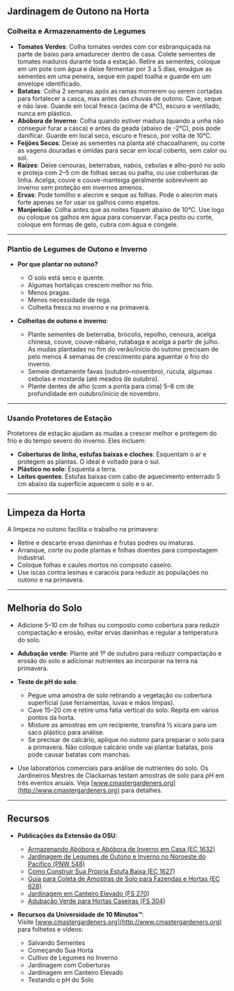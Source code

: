 ## Jardinagem de Outono na Horta

### Colheita e Armazenamento de Legumes

- **Tomates Verdes**: Colha tomates verdes com cor esbranquiçada na parte de baixo para amadurecer dentro de casa. Colete sementes de tomates maduros durante toda a estação. Retire as sementes, coloque em um pote com água e deixe fermentar por 3 a 5 dias, enxágue as sementes em uma peneira, seque em papel toalha e guarde em um envelope identificado.
- **Batatas**: Colha 2 semanas após as ramas morrerem ou serem cortadas para fortalecer a casca, mas antes das chuvas de outono. Cave, seque e não lave. Guarde em local fresco (acima de 4°C), escuro e ventilado, nunca em plástico.
- **Abóbora de Inverno**: Colha quando estiver madura (quando a unha não conseguir furar a casca) e antes da geada (abaixo de -2°C), pois pode danificar. Guarde em local seco, escuro e fresco, por volta de 10°C.
- **Feijões Secos**: Deixe as sementes na planta até chacoalharem, ou corte as vagens douradas e úmidas para secar em local coberto, sem calor ou sol.
- **Raízes**: Deixe cenouras, beterrabas, nabos, cebolas e alho-poró no solo e proteja com 2–5 cm de folhas secas ou palha, ou use coberturas de linha. Acelga, couve e couve-manteiga geralmente sobrevivem ao inverno sem proteção em invernos amenos.
- **Ervas**: Pode tomilho e alecrim e seque as folhas. Pode o alecrim mais forte apenas se for usar os galhos como espetos.
- **Manjericão**: Colha antes que as noites fiquem abaixo de 10°C. Use logo ou coloque os galhos em água para conservar. Faça pesto ou corte, coloque em formas de gelo, cubra com água e congele.

---

### Plantio de Legumes de Outono e Inverno

- **Por que plantar no outono?**
  - O solo está seco e quente.
  - Algumas hortaliças crescem melhor no frio.
  - Menos pragas.
  - Menos necessidade de rega.
  - Colheita fresca no inverno e na primavera.

- **Colheitas de outono e inverno**:
  - Plante sementes de beterraba, brócolis, repolho, cenoura, acelga chinesa, couve, couve-rábano, rutabaga e acelga a partir de julho. As mudas plantadas no fim do verão/início do outono precisam de pelo menos 4 semanas de crescimento para aguentar o frio do inverno.
  - Semeie diretamente favas (outubro–novembro), rúcula, algumas cebolas e mostarda (até meados de outubro).
  - Plante dentes de alho (com a ponta para cima) 5–8 cm de profundidade em outubro/início de novembro.

---

### Usando Protetores de Estação

Protetores de estação ajudam as mudas a crescer melhor e protegem do frio e do tempo severo do inverno. Eles incluem:

- **Coberturas de linha, estufas baixas e cloches**: Esquentam o ar e protegem as plantas. O ideal é voltado para o sul.
- **Plástico no solo**: Esquenta a terra.
- **Leitos quentes**: Estufas baixas com cabo de aquecimento enterrado 5 cm abaixo da superfície aquecem o solo e o ar.

---

## Limpeza da Horta

A limpeza no outono facilita o trabalho na primavera:

- Retire e descarte ervas daninhas e frutas podres ou imaturas.
- Arranque, corte ou pode plantas e folhas doentes para compostagem industrial.
- Coloque folhas e caules mortos no composto caseiro.
- Use iscas contra lesmas e caracóis para reduzir as populações no outono e na primavera.

---

## Melhoria do Solo

- Adicione 5–10 cm de folhas ou composto como cobertura para reduzir compactação e erosão, evitar ervas daninhas e regular a temperatura do solo.
- **Adubação verde**: Plante até 1º de outubro para reduzir compactação e erosão do solo e adicionar nutrientes ao incorporar na terra na primavera.
- **Teste de pH do solo**:
  - Pegue uma amostra de solo retirando a vegetação ou cobertura superficial (use ferramentas, luvas e mãos limpas).
  - Cave 15–20 cm e retire uma fatia vertical do solo. Repita em vários pontos da horta.
  - Misture as amostras em um recipiente, transfira ½ xícara para um saco plástico para análise.
  - Se precisar de calcário, aplique no outono para preparar o solo para a primavera. Não coloque calcário onde vai plantar batatas, pois pode causar batatas com manchas.

- Use laboratórios comerciais para análise de nutrientes do solo. Os Jardineiros Mestres de Clackamas testam amostras de solo para pH em três eventos anuais. Veja [www.cmastergardeners.org](http://www.cmastergardeners.org) para detalhes.

---

## Recursos

- **Publicações da Extensão da OSU**:
  - [Armazenando Abóbora e Abóbora de Inverno em Casa (EC 1632)](https://catalog.extension.oregonstate.edu/ec1632)
  - [Jardinagem de Legumes de Outono e Inverno no Noroeste do Pacífico (PNW 548)](https://catalog.extension.oregonstate.edu/pnw548)
  - [Como Construir Sua Própria Estufa Baixa (EC 1627)](https://catalog.extension.oregonstate.edu/ec1627)
  - [Guia para Coleta de Amostras de Solo para Fazendas e Hortas (EC 628)](https://catalog.extension.oregonstate.edu/ec628)
  - [Jardinagem em Canteiro Elevado (FS 270)](https://catalog.extension.oregonstate.edu/fs270)
  - [Adubação Verde para Hortas Caseiras (FS 304)](https://catalog.extension.oregonstate.edu/fs304)

- **Recursos da Universidade de 10 Minutos™**:  
  Visite [www.cmastergardeners.org](http://www.cmastergardeners.org) para folhetos e vídeos:
  - Salvando Sementes
  - Começando Sua Horta
  - Cultivo de Legumes no Inverno
  - Jardinagem com Coberturas
  - Jardinagem em Canteiro Elevado
  - Testando o pH do Solo
